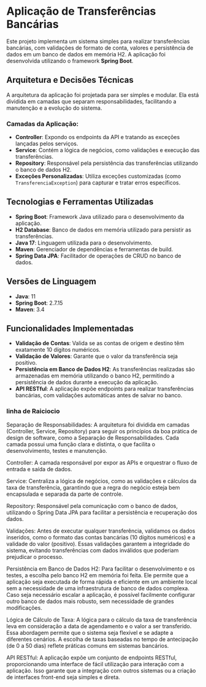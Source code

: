 # Aplicação de Transferências Bancárias

Este projeto implementa um sistema simples para realizar transferências bancárias, com validações de formato de conta, valores e persistência de dados em um banco de dados em memória H2. A aplicação foi desenvolvida utilizando o framework **Spring Boot**.

## Arquitetura e Decisões Técnicas

A arquitetura da aplicação foi projetada para ser simples e modular. Ela está dividida em camadas que separam responsabilidades, facilitando a manutenção e a evolução do sistema.

### Camadas da Aplicação:
- **Controller**: Expondo os endpoints da API e tratando as exceções lançadas pelos serviços.
- **Service**: Contém a lógica de negócios, como validações e execução das transferências.
- **Repository**: Responsável pela persistência das transferências utilizando o banco de dados H2.
- **Exceções Personalizadas**: Utiliza exceções customizadas (como `TransferenciaException`) para capturar e tratar erros específicos.

## Tecnologias e Ferramentas Utilizadas

- **Spring Boot**: Framework Java utilizado para o desenvolvimento da aplicação.
- **H2 Database**: Banco de dados em memória utilizado para persistir as transferências.
- **Java 17**: Linguagem utilizada para o desenvolvimento.
- **Maven**: Gerenciador de dependências e ferramentas de build.
- **Spring Data JPA**: Facilitador de operações de CRUD no banco de dados.

## Versões de Linguagem

- **Java**: 11
- **Spring Boot**: 2.7.15
- **Maven**: 3.4

## Funcionalidades Implementadas

- **Validação de Contas**: Valida se as contas de origem e destino têm exatamente 10 dígitos numéricos.
- **Validação de Valores**: Garante que o valor da transferência seja positivo.
- **Persistência em Banco de Dados H2**: As transferências realizadas são armazenadas em memória utilizando o banco H2, permitindo a persistência de dados durante a execução da aplicação.
- **API RESTful**: A aplicação expõe endpoints para realizar transferências bancárias, com validações automáticas antes de salvar no banco.

### linha de Raiciocio

Separação de Responsabilidades: A arquitetura foi dividida em camadas (Controller, Service, Repository) para seguir os princípios da boa prática de design de software, como a Separação de Responsabilidades. Cada camada possui uma função clara e distinta, o que facilita o desenvolvimento, testes e manutenção.

Controller: A camada responsável por expor as APIs e orquestrar o fluxo de entrada e saída de dados.

Service: Centraliza a lógica de negócios, como as validações e cálculos da taxa de transferência, garantindo que a regra do negócio esteja bem encapsulada e separada da parte de controle.

Repository: Responsável pela comunicação com o banco de dados, utilizando o Spring Data JPA para facilitar a persistência e recuperação dos dados.

Validações: Antes de executar qualquer transferência, validamos os dados inseridos, como o formato das contas bancárias (10 dígitos numéricos) e a validade do valor (positivo). Essas validações garantem a integridade do sistema, evitando transferências com dados inválidos que poderiam prejudicar o processo.

Persistência em Banco de Dados H2: Para facilitar o desenvolvimento e os testes, a escolha pelo banco H2 em memória foi feita. Ele permite que a aplicação seja executada de forma rápida e eficiente em um ambiente local sem a necessidade de uma infraestrutura de banco de dados complexa. Caso seja necessário escalar a aplicação, é possível facilmente configurar outro banco de dados mais robusto, sem necessidade de grandes modificações.

Lógica de Cálculo de Taxa: A lógica para o cálculo da taxa de transferência leva em consideração a data de agendamento e o valor a ser transferido. Essa abordagem permite que o sistema seja flexível e se adapte a diferentes cenários. A escolha de taxas baseadas no tempo de antecipação (de 0 a 50 dias) reflete práticas comuns em sistemas bancários.

API RESTful: A aplicação expõe um conjunto de endpoints RESTful, proporcionando uma interface de fácil utilização para interação com a aplicação. Isso garante que a integração com outros sistemas ou a criação de interfaces front-end seja simples e direta.
